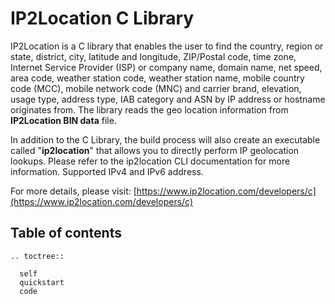 # IP2Location C Library

IP2Location is a C library that enables the user to find the country, region or state, district, city, latitude and longitude,  ZIP/Postal code, time zone, Internet Service Provider (ISP) or company  name, domain name, net speed, area code, weather station code, weather  station name, mobile country code (MCC), mobile network code (MNC) and  carrier brand, elevation, usage type, address type, IAB category and ASN by IP address or hostname originates from. The library reads the geo location information
from **IP2Location BIN data** file.

In addition to the C Library, the build process will also create an executable called "**ip2location**" that allows you to directly perform IP geolocation lookups. Please refer to the ip2location CLI documentation for more information.
Supported IPv4 and IPv6 address.

For more details, please visit:
[https://www.ip2location.com/developers/c](https://www.ip2location.com/developers/c)

## Table of contents
 ```{eval-rst}
 .. toctree::

   self
   quickstart
   code
 ```